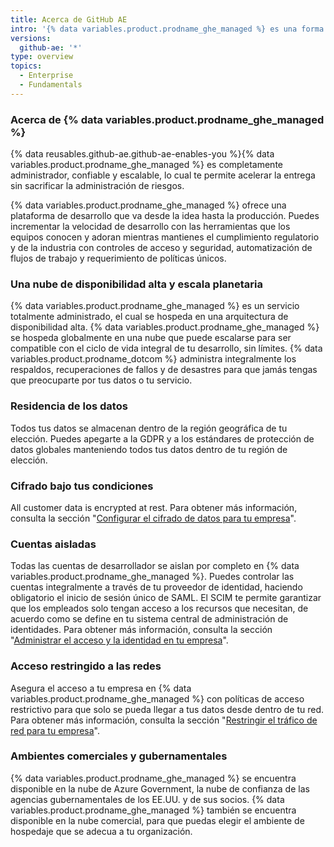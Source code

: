 ```yaml
---
title: Acerca de GitHub AE
intro: '{% data variables.product.prodname_ghe_managed %} es una forma de tener cumplimiento y seguridad ampliada para utilizar {% data variables.product.prodname_dotcom %} en la nube.'
versions:
  github-ae: '*'
type: overview
topics:
  - Enterprise
  - Fundamentals
---
```


### Acerca de {% data variables.product.prodname_ghe_managed %}

{% data reusables.github-ae.github-ae-enables-you %}{% data variables.product.prodname_ghe_managed %} es completamente administrador, confiable y escalable, lo cual te permite acelerar la entrega sin sacrificar la administración de riesgos.

{% data variables.product.prodname_ghe_managed %} ofrece una plataforma de desarrollo que va desde la idea hasta la producción. Puedes incrementar la velocidad de desarrollo con las herramientas que los equipos conocen y adoran mientras mantienes el cumplimiento regulatorio y de la industria con controles de acceso y seguridad, automatización de flujos de trabajo y requerimiento de políticas únicos.

### Una nube de disponibilidad alta y escala planetaria

{% data variables.product.prodname_ghe_managed %} es un servicio totalmente administrado, el cual se hospeda en una arquitectura de disponibilidad alta. {% data variables.product.prodname_ghe_managed %} se hospeda globalmente en una nube que puede escalarse para ser compatible con el ciclo de vida integral de tu desarrollo, sin límites. {% data variables.product.prodname_dotcom %} administra integralmente los respaldos, recuperaciones de fallos y de desastres para que jamás tengas que preocuparte por tus datos o tu servicio.

### Residencia de los datos

Todos tus datos se almacenan dentro de la región geográfica de tu elección. Puedes apegarte a la GDPR y a los estándares de protección de datos globales manteniendo todos tus datos dentro de tu región de elección.

### Cifrado bajo tus condiciones

All customer data is encrypted at rest. Para obtener más información, consulta la sección "[Configurar el cifrado de datos para tu empresa](/admin/configuration/configuring-data-encryption-for-your-enterprise)".

### Cuentas aisladas

Todas las cuentas de desarrollador se aislan por completo en {% data variables.product.prodname_ghe_managed %}. Puedes controlar las cuentas integralmente a través de tu proveedor de identidad, haciendo obligatorio el inicio de sesión único de SAML. El SCIM te permite garantizar que los empleados solo tengan acceso a los recursos que necesitan, de acuerdo como se define en tu sistema central de administración de identidades. Para obtener más información, consulta la sección "[Administrar el acceso y la identidad en tu empresa](/admin/authentication/managing-identity-and-access-for-your-enterprise)".

### Acceso restringido a las redes

Asegura el acceso a tu empresa en {% data variables.product.prodname_ghe_managed %} con políticas de acceso restrictivo para que solo se pueda llegar a tus datos desde dentro de tu red. Para obtener más información, consulta la sección "[Restringir el tráfico de red para tu empresa](/admin/configuration/restricting-network-traffic-to-your-enterprise)".

### Ambientes comerciales y gubernamentales

{% data variables.product.prodname_ghe_managed %} se encuentra disponible en la nube de Azure Government, la nube de confianza de las agencias gubernamentales de los EE.UU. y de sus socios. {% data variables.product.prodname_ghe_managed %} también se encuentra disponible en la nube comercial, para que puedas elegir el ambiente de hospedaje que se adecua a tu organización.
